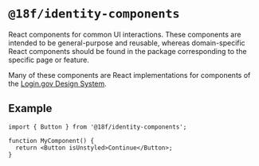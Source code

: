 # `@18f/identity-components`

React components for common UI interactions. These components are intended to be general-purpose and
reusable, whereas domain-specific React components should be found in the package corresponding to
the specific page or feature.

Many of these components are React implementations for components of the [Login.gov Design System](https://github.com/18f/identity-style-guide).

## Example

```tsx
import { Button } from '@18f/identity-components';

function MyComponent() {
  return <Button isUnstyled>Continue</Button>;
}
```
